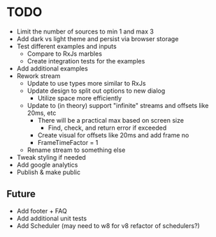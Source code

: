 # TODO

* Limit the number of sources to min 1 and max 3
* Add dark vs light theme and persist via browser storage
* Test different examples and inputs
  * Compare to RxJs marbles
  * Create integration tests for the examples
* Add additional examples
* Rework stream
  * Update to use types more similar to RxJs
  * Update design to split out options to new dialog
    * Utilize space more efficiently
  * Update to (in theory) support "infinite" streams and offsets like 20ms, etc
    * There will be a practical max based on screen size
      * Find, check, and return error if exceeded
    * Create visual for offsets like 20ms and add frame no
    * FrameTimeFactor = 1
  * Rename stream to something else
* Tweak styling if needed
* Add google analytics
* Publish & make public

## Future

* Add footer + FAQ
* Add additional unit tests
* Add Scheduler (may need to w8 for v8 refactor of schedulers?)
